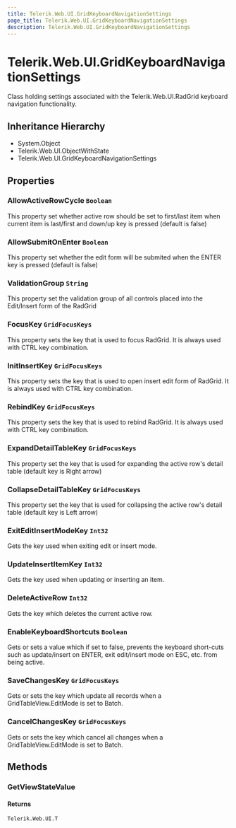 ```yaml
---
title: Telerik.Web.UI.GridKeyboardNavigationSettings
page_title: Telerik.Web.UI.GridKeyboardNavigationSettings
description: Telerik.Web.UI.GridKeyboardNavigationSettings
---
```


# Telerik.Web.UI.GridKeyboardNavigationSettings

Class holding settings associated with the Telerik.Web.UI.RadGrid keyboard 
            navigation functionality.

## Inheritance Hierarchy

* System.Object
* Telerik.Web.UI.ObjectWithState
* Telerik.Web.UI.GridKeyboardNavigationSettings

## Properties

###  AllowActiveRowCycle `Boolean`

This property set whether active row should be set to first/last item when current item is last/first 
            and down/up key is pressed (default is false)

###  AllowSubmitOnEnter `Boolean`

This property set whether the edit form will be submited when the ENTER key is pressed 
            (default is false)

###  ValidationGroup `String`

This property set the validation group of all controls placed into the Edit/Insert form of the RadGrid

###  FocusKey `GridFocusKeys`

This property sets the key that is used to focus RadGrid. It is always used with CTRL key combination.

###  InitInsertKey `GridFocusKeys`

This property sets the key that is used to open insert edit form of RadGrid. It is always used with CTRL key combination.

###  RebindKey `GridFocusKeys`

This property sets the key that is used to rebind RadGrid. It is always used with CTRL key combination.

###  ExpandDetailTableKey `GridFocusKeys`

This property set the key that is used for expanding the active row's detail table
            (default key is Right arrow)

###  CollapseDetailTableKey `GridFocusKeys`

This property set the key that is used for collapsing the active row's detail table
            (default key is Left arrow)

###  ExitEditInsertModeKey `Int32`

Gets the key used when exiting edit or insert mode.

###  UpdateInsertItemKey `Int32`

Gets the key used when updating or inserting an item.

###  DeleteActiveRow `Int32`

Gets the key which deletes the current active row.

###  EnableKeyboardShortcuts `Boolean`

Gets or sets a value which if set to false, prevents the keyboard short-cuts such as update/insert on ENTER,
            exit edit/insert mode on ESC, etc. from being active.

###  SaveChangesKey `GridFocusKeys`

Gets or sets the key which update all records when a GridTableView.EditMode is set to Batch.

###  CancelChangesKey `GridFocusKeys`

Gets or sets the key which cancel all changes when a GridTableView.EditMode is set to Batch.

## Methods

###  GetViewStateValue

#### Returns

`Telerik.Web.UI.T` 

